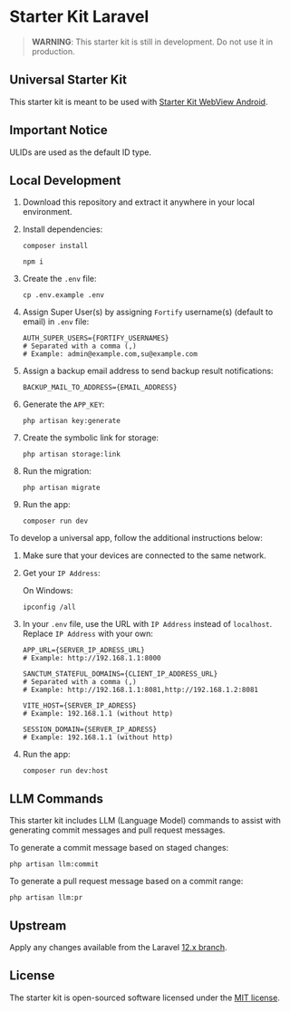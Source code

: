 # Starter Kit Laravel

> **WARNING**: This starter kit is still in development. Do not use it in production.

## Universal Starter Kit

This starter kit is meant to be used with [Starter Kit WebView Android](https://github.com/spektasoft/starter-kit-webview-android).

## Important Notice

ULIDs are used as the default ID type.

## Local Development

1. Download this repository and extract it anywhere in your local environment.

1. Install dependencies:

    ```
    composer install
    ```

    ```
    npm i
    ```

1. Create the `.env` file:

    ```
    cp .env.example .env
    ```

1. Assign Super User(s) by assigning `Fortify` username(s) (default to email) in `.env` file:

    ```
    AUTH_SUPER_USERS={FORTIFY_USERNAMES}
    # Separated with a comma (,)
    # Example: admin@example.com,su@example.com
    ```

1. Assign a backup email address to send backup result notifications:

    ```
    BACKUP_MAIL_TO_ADDRESS={EMAIL_ADDRESS}
    ```

1. Generate the `APP_KEY`:

    ```
    php artisan key:generate
    ```

1. Create the symbolic link for storage:

    ```
    php artisan storage:link
    ```

1. Run the migration:

    ```
    php artisan migrate
    ```

1. Run the app:

    ```
    composer run dev
    ```

To develop a universal app, follow the additional instructions below:

1. Make sure that your devices are connected to the same network.

1. Get your `IP Address`:

    On Windows:

    ```
    ipconfig /all
    ```

1. In your `.env` file, use the URL with `IP Address` instead of `localhost`. Replace `IP Address` with your own:

    ```
    APP_URL={SERVER_IP_ADRESS_URL}
    # Example: http://192.168.1.1:8000
    ```

    ```
    SANCTUM_STATEFUL_DOMAINS={CLIENT_IP_ADDRESS_URL}
    # Separated with a comma (,)
    # Example: http://192.168.1.1:8081,http://192.168.1.2:8081
    ```

    ```
    VITE_HOST={SERVER_IP_ADRESS}
    # Example: 192.168.1.1 (without http)
    ```

    ```
    SESSION_DOMAIN={SERVER_IP_ADRESS}
    # Example: 192.168.1.1 (without http)
    ```

1. Run the app:
    ```
    composer run dev:host
    ```

## LLM Commands

This starter kit includes LLM (Language Model) commands to assist with generating commit messages and pull request messages.

To generate a commit message based on staged changes:

```
php artisan llm:commit
```

To generate a pull request message based on a commit range:

```
php artisan llm:pr
```

## Upstream

Apply any changes available from the Laravel [12.x branch](https://github.com/laravel/laravel/compare/979202df1c2fe3547709a20a59a84bcefaf15f4f...12.x).

## License

The starter kit is open-sourced software licensed under the [MIT license](LICENSE).
